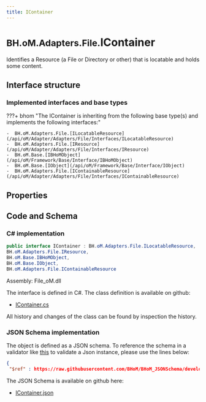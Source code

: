 ```yaml
---
title: IContainer
---
```


# <small>BH.oM.Adapters.File.</small>**IContainer**

Identifies a Resource (a File or Directory or other) that is locatable and holds some content.

## Interface structure

### Implemented interfaces and base types

???+ bhom "The IContainer is inheriting from the following base type(s) and implements the following interfaces:"

    -  BH.oM.Adapters.File.[ILocatableResource](/api/oM/Adapter/Adapters/File/Interfaces/ILocatableResource)
    -  BH.oM.Adapters.File.[IResource](/api/oM/Adapter/Adapters/File/Interfaces/IResource)
    -  BH.oM.Base.[IBHoMObject](/api/oM/Framework/Base/Interface/IBHoMObject)
    -  BH.oM.Base.[IObject](/api/oM/Framework/Base/Interface/IObject)
    -  BH.oM.Adapters.File.[IContainableResource](/api/oM/Adapter/Adapters/File/Interfaces/IContainableResource)


## Properties

## Code and Schema

### C# implementation

``` C# title="C#"
public interface IContainer : BH.oM.Adapters.File.ILocatableResource,
BH.oM.Adapters.File.IResource,
BH.oM.Base.IBHoMObject,
BH.oM.Base.IObject,
BH.oM.Adapters.File.IContainableResource
```

Assembly: File_oM.dll

The interface is defined in C#. The class definition is available on github:

- [IContainer.cs](https://github.com/BHoM/File_Toolkit/blob/develop/File_oM/Interfaces\IContainer.cs)

All history and changes of the class can be found by inspection the history.
### JSON Schema implementation

The object is defined as a JSON schema. To reference the schema in a validator like [this](https://www.jsonschemavalidator.net/) to validate a Json instance, please use the lines below:

``` json title="JSON Schema"
{
 "$ref" : https://raw.githubusercontent.com/BHoM/BHoM_JSONSchema/develop/File_oM/IContainer.json}
```

The JSON Schema is available on github here:

- [IContainer.json](https://github.com/BHoM/BHoM_JSONSchema/blob/develop/File_oM/IContainer.json)
